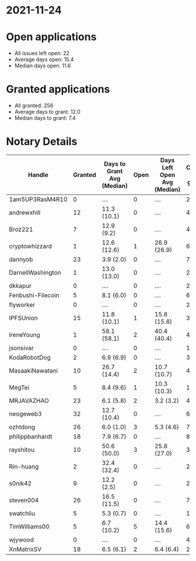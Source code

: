 2021-11-24
==========

# Open applications

- All issues left open: 22
- Average days open: 15.4
- Median days open: 11.6

# Granted applications

- All granted: 256
- Average days to grant: 12.0
- Median days to grant: 7.4

# Notary Details

| Handle            |   Granted | Days to Grant Avg (Median)   |   Open | Days Left Open Avg (Median)   |   Closed (no grant) |
|-------------------|-----------|------------------------------|--------|-------------------------------|---------------------|
| 1am5UP3RasM4R10   |         0 | ....                         |      0 | ....                          |                   2 |
| andrewxhill       |        12 | 11.3  (10.1)                 |      0 | ....                          |                  45 |
| Broz221           |         7 | 12.9  (9.2)                  |      0 | ....                          |                  48 |
| cryptowhizzard    |         1 | 12.6  (12.6)                 |      1 | 26.9  (26.9)                  |                   6 |
| dannyob           |        23 | 3.9  (2.0)                   |      0 | ....                          |                  76 |
| DarnellWashington |         1 | 13.0  (13.0)                 |      0 | ....                          |                   2 |
| dkkapur           |         0 | ....                         |      0 | ....                          |                   2 |
| Fenbushi-Filecoin |         5 | 8.1  (6.0)                   |      0 | ....                          |                  67 |
| flyworker         |         0 | ....                         |      0 | ....                          |                   2 |
| IPFSUnion         |        15 | 11.8  (10.1)                 |      1 | 15.8  (15.8)                  |                  32 |
| IreneYoung        |         1 | 58.1  (58.1)                 |      2 | 40.4  (40.4)                  |                   4 |
| jsonsivar         |         0 | ....                         |      0 | ....                          |                  13 |
| KodaRobotDog      |         2 | 6.9  (6.9)                   |      0 | ....                          |                   3 |
| MasaakiNawatani   |        10 | 26.7  (14.4)                 |      2 | 10.7  (10.7)                  |                  47 |
| MegTei            |         5 | 8.4  (9.6)                   |      1 | 10.3  (10.3)                  |                  10 |
| MRJAVAZHAO        |        23 | 6.1  (5.8)                   |      2 | 3.2  (3.2)                    |                  41 |
| neogeweb3         |        32 | 12.7  (10.4)                 |      0 | ....                          |                  62 |
| ozhtdong          |        26 | 6.0  (1.0)                   |      3 | 5.3  (4.6)                    |                  76 |
| philippbanhardt   |        18 | 7.9  (6.7)                   |      0 | ....                          |                  81 |
| rayshitou         |        10 | 50.6  (50.0)                 |      3 | 25.8  (27.0)                  |                  37 |
| Rin-huang         |         2 | 32.4  (32.4)                 |      0 | ....                          |                   2 |
| s0nik42           |         9 | 12.2  (2.5)                  |      0 | ....                          |                  27 |
| steven004         |        26 | 16.5  (11.5)                 |      0 | ....                          |                  72 |
| swatchliu         |         5 | 5.3  (0.7)                   |      0 | ....                          |                  16 |
| TimWilliams00     |         5 | 6.7  (10.2)                  |      5 | 14.4  (15.6)                  |                   6 |
| wjywood           |         0 | ....                         |      0 | ....                          |                   4 |
| XnMatrixSV        |        18 | 6.5  (6.1)                   |      2 | 6.4  (6.4)                    |                  28 |